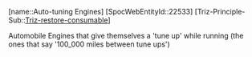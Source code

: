 ﻿---
type: TrizExample
aliases:
- Auto-tuning Engines
license: CC BY-SA 4.0
copyright: https://github.com/SpocWeb
IsDeleted: false
IsReadOnly: false
Confidential: public
tags: 
- Triz/Principle/Example
---
[name::Auto-tuning Engines]
[SpocWebEntityId::22533]
[Triz-Principle-Sub::[Triz-restore-consumable](tech/Triz/Sub/Triz-restore-consumable.md)]

Automobile Engines that give themselves a &#x27;tune up&#x27; while running (the ones that say &#x27;100_000 miles between tune ups&#x27;)
